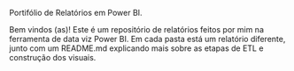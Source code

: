 Portifólio de Relatórios em Power BI.

Bem vindos (as)! Este é um repositório de relatórios feitos por mim na ferramenta de data viz Power BI. Em cada pasta está um relatório diferente, junto com um README.md explicando mais sobre as etapas de ETL e construção dos visuais.
